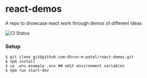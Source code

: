 # react-demos

A repo to showcase react work through demos of different ideas

![CI Status](https://github.com/dhruv-m-patel/react-demos/workflows/Continuous%20Integration/badge.svg)

### Setup

```
$ git clone git@github.com:dhruv-m-patel/react-demos.git
$ npm install
$ cp .env.example .env ## edit environment variables
$ npm run start-dev
```
